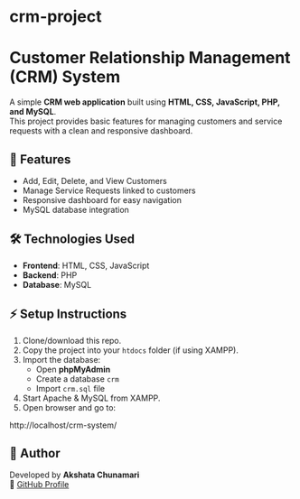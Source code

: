 # crm-project
# Customer Relationship Management (CRM) System  

A simple **CRM web application** built using **HTML, CSS, JavaScript, PHP, and MySQL**.  
This project provides basic features for managing customers and service requests with a clean and responsive dashboard. 

## 🚀 Features
- Add, Edit, Delete, and View Customers  
- Manage Service Requests linked to customers  
- Responsive dashboard for easy navigation  
- MySQL database integration  

## 🛠️ Technologies Used
- **Frontend**: HTML, CSS, JavaScript  
- **Backend**: PHP  
- **Database**: MySQL

## ⚡ Setup Instructions
1. Clone/download this repo.  
2. Copy the project into your `htdocs` folder (if using XAMPP).  
3. Import the database:  
   - Open **phpMyAdmin**  
   - Create a database `crm`  
   - Import `crm.sql` file  
4. Start Apache & MySQL from XAMPP.  
5. Open browser and go to:  

http://localhost/crm-system/




## 📧 Author
Developed by **Akshata Chunamari**  
🔗 [GitHub Profile](https://github.com/Akshatarameshchunamari)
